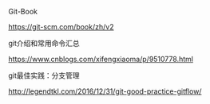 Git-Book

https://git-scm.com/book/zh/v2

git介绍和常用命令汇总

https://www.cnblogs.com/xifengxiaoma/p/9510778.html

 
git最佳实践：分支管理

http://legendtkl.com/2016/12/31/git-good-practice-gitflow/

